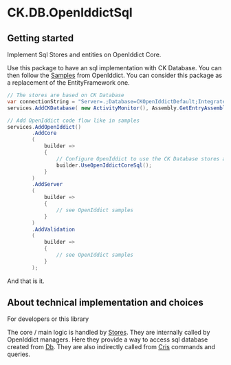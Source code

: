 ﻿# CK.DB.OpenIddictSql

## Getting started

Implement Sql Stores and entities on OpenIddict Core.

Use this package to have an sql implementation with CK Database. You can then follow
the [Samples](https://github.com/openiddict/openiddict-samples) from OpenIddict. You can consider this package as a
replacement of the EntityFramework one.

```csharp
// The stores are based on CK Database
var connectionString = "Server=.;Database=CKOpenIddictDefault;Integrated Security=True;TrustServerCertificate=true";
services.AddCKDatabase( new ActivityMonitor(), Assembly.GetEntryAssembly()!, connectionString );

// Add OpenIddict code flow like in samples
services.AddOpenIddict()
        .AddCore
        (
            builder =>
            {
                // Configure OpenIddict to use the CK Database stores and models.
                builder.UseOpenIddictCoreSql();
            }
        )
        .AddServer
        (
            builder =>
            {
                // see OpenIddict samples
            }
        )
        .AddValidation
        (
            builder =>
            {
                // see OpenIddict samples
            }
        );
```

And that is it.

## About technical implementation and choices

For developers or this library

The core / main logic is handled by [Stores](OpenIddict/Stores). They are internally called by OpenIddict managers.
Here they provide a way to access sql database created from [Db](Db).
They are also indirectly called from [Cris](Cris) commands and queries.

